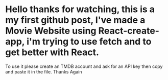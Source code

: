 # Hello thanks for watching, this is a my first github post, I've made a Movie Website using React-create-app, i'm trying to use fetch and to get better with React.
To use it please create an TMDB account and ask for an API key then copy and paste it in the file.
Thanks Again
